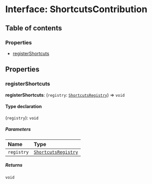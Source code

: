 # Interface: ShortcutsContribution

## Table of contents

### Properties

* [registerShortcuts](/en/auto-docs/fixed-layout-editor/interfaces/ShortcutsContribution.md#registershortcuts)

## Properties

### registerShortcuts

**registerShortcuts**: (`registry`: [`ShortcutsRegistry`](/en/auto-docs/fixed-layout-editor/classes/ShortcutsRegistry.md)) => `void`

#### Type declaration

(`registry`): `void`

##### Parameters

| Name | Type |
| :------ | :------ |
| `registry` | [`ShortcutsRegistry`](/en/auto-docs/fixed-layout-editor/classes/ShortcutsRegistry.md) |

##### Returns

`void`
